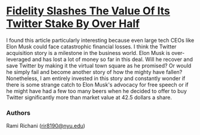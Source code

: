 # [Fidelity Slashes The Value Of Its Twitter Stake By Over Half](https://techcrunch.com/2022/12/30/fidelity-slashes-the-value-of-its-twitter-stake-by-over-half/)
I found this article particularly interesting because even large tech CEOs like Elon Musk could face catastrophic financial losses. I think the Twitter acquisition story is a milestone in the business world. Elon Musk is over-leveraged and has lost a lot of money so far in this deal. Will he recover and save Twitter by making it the virtual town square as he promised? Or would he simply fail and become another story of how the mighty have fallen? Nonetheless, I am entirely invested in this story and constantly wonder if there is some strange catch to Elon Musk's advocacy for free speech or if he might have had a few too many beers when he decided to offer to buy Twitter significantly more than market value at 42.5 dollars a share.


### Authors
Rami Richani (rir8190@nyu.edu)